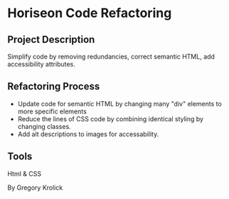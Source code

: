 # Horiseon Code Refactoring

## Project Description

Simplify code by removing redundancies, correct semantic HTML, add accessibility attributes.

##  Refactoring Process
+ Update code for semantic HTML by changing many "div" elements to more specific elements
+ Reduce the lines of CSS code by combining identical styling by changing classes.
+ Add alt descriptions to images for accessability.

## Tools
Html & CSS

By Gregory Krolick